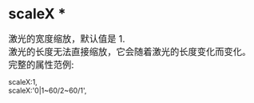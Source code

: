 # scaleX *

<font size=4>激光的宽度缩放，默认值是 1.   
激光的长度无法直接缩放，它会随着激光的长度变化而变化。</font>
<br/>
<font size=4>完整的属性范例:    </font>

scaleX:1,   
scaleX:'0|1~60/2~60/1',   
